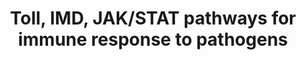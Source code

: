 ---
annotations:
- id: PW:0000807
  parent: regulatory pathway
  type: Pathway Ontology
  value: altered transcription pathway
- id: PW:0000003
  parent: signaling pathway
  type: Pathway Ontology
  value: signaling pathway
authors:
- AARandCo
- MirellaKalafati
- Khanspers
- Mkutmon
- Eweitz
citedin:
- link: PMC7032688
  title: Wolbachia limits pathogen infections through induction of host innate immune
    responses (2020)
- link: PMC5663428
  title: Immune related gene expression in worker honey bee (Apis mellifera carnica)
    pupae exposed to neonicotinoid thiamethoxam and Varroa mites (Varroa destructor)
    (2017)
description: Yeast, fungi, virus, and lysine-type peptidoglycan (k-type PGN) signal
  proteins persephone (psh) and GRASS in the Toll Pathway. These proteins signal downstream
  to sphinx1/2, spheroide, and spirit which leads to activation of Spatzle (spz).
  Spz binds to Toll which activates death domain-containing molecules (MyD88, Tube,
  Pelle). Pellino ubiquinates Pelle which allows TRAF to activate DIF which activates
  Dorsal facilitated by the ubiquitination of cactus. Dorsal translocates to nucleus
  to upregulate immune genes. The IMD pathway is activated by mono-diaminopimelic
  acid-type peptidoglycans (DAP-type PGN) that starts a cascade of activation of Fadd,
  Dredd, Tak1/Tab2 coomplex and leads to the activation, translocation, and effector
  gene promotion of Relish. The JAK/STAT pathway is activated by Virus and unpaired
  gene particles  binding to dome/JAK/STAT complex leading to the activation of the
  STAT complex which translocates to the nucleus to promote transcription of effector
  genes. This pathway was taken from Figure 2A of Severo et al.
last-edited: 2021-05-16
organisms:
- Drosophila melanogaster
redirect_from:
- /index.php/Pathway:WP3830
- /instance/WP3830
- /instance/WP3830_r116931
revision: r116931
schema-jsonld:
- '@context': https://schema.org/
  '@id': https://wikipathways.github.io/pathways/WP3830.html
  '@type': Dataset
  creator:
    '@type': Organization
    name: WikiPathways
  description: Yeast, fungi, virus, and lysine-type peptidoglycan (k-type PGN) signal
    proteins persephone (psh) and GRASS in the Toll Pathway. These proteins signal
    downstream to sphinx1/2, spheroide, and spirit which leads to activation of Spatzle
    (spz). Spz binds to Toll which activates death domain-containing molecules (MyD88,
    Tube, Pelle). Pellino ubiquinates Pelle which allows TRAF to activate DIF which
    activates Dorsal facilitated by the ubiquitination of cactus. Dorsal translocates
    to nucleus to upregulate immune genes. The IMD pathway is activated by mono-diaminopimelic
    acid-type peptidoglycans (DAP-type PGN) that starts a cascade of activation of
    Fadd, Dredd, Tak1/Tab2 coomplex and leads to the activation, translocation, and
    effector gene promotion of Relish. The JAK/STAT pathway is activated by Virus
    and unpaired gene particles  binding to dome/JAK/STAT complex leading to the activation
    of the STAT complex which translocates to the nucleus to promote transcription
    of effector genes. This pathway was taken from Figure 2A of Severo et al.
  keywords:
  - Bendless
  - Cactus
  - Dif
  - Dorsal
  - Dredd
  - Effete
  - Fadd
  - GNBP1
  - GNBP2
  - GNBP3
  - IAP2
  - IkkB
  - JAK
  - JNK
  - Myd88
  - PGRP-LB
  - PGRP-LC
  - PGRP-LE
  - PGRP-SA
  - PGRP-SC
  - PGRP-SD
  - PIAS
  - Pelle
  - Protein Toll
  - Protein Tube
  - Protein pellino
  - Relish
  - SPE
  - STAT
  - Socs
  - TRAF2
  - Tab2
  - Tak1
  - Uev1a
  - dome
  - grass
  - imd
  - nec
  - psh
  - spheroide
  - sphinx1
  - sphinx2
  - spirit
  - spz
  - spz2
  - upd2
  license: CC0
  name: Toll, IMD, JAK/STAT pathways for immune response to pathogens
seo: CreativeWork
title: Toll, IMD, JAK/STAT pathways for immune response to pathogens
wpid: WP3830
---